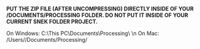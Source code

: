 **PUT THE ZIP FILE (AFTER UNCOMPRESSING) DIRECTLY INSIDE OF YOUR /DOCUMENTS/PROCESSING FOLDER. DO NOT PUT IT INSIDE OF YOUR CURRENT SNEK FOLDER PROJECT.**

On Windows: C:\This PC\Documents\Processing\ \n
On Mac: /Users/<username>/Documents/Processing/
